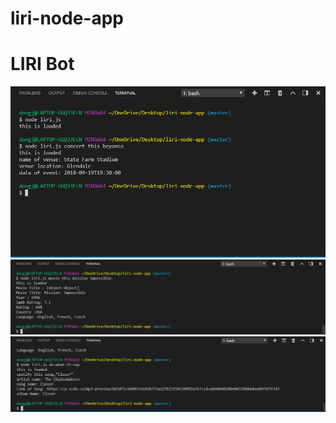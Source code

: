 # liri-node-app
# LIRI Bot

![Final Layout](Images/concert.PNG)
![Final Layout](Images/movie.PNG)
![Final Layout](Images/do.PNG)